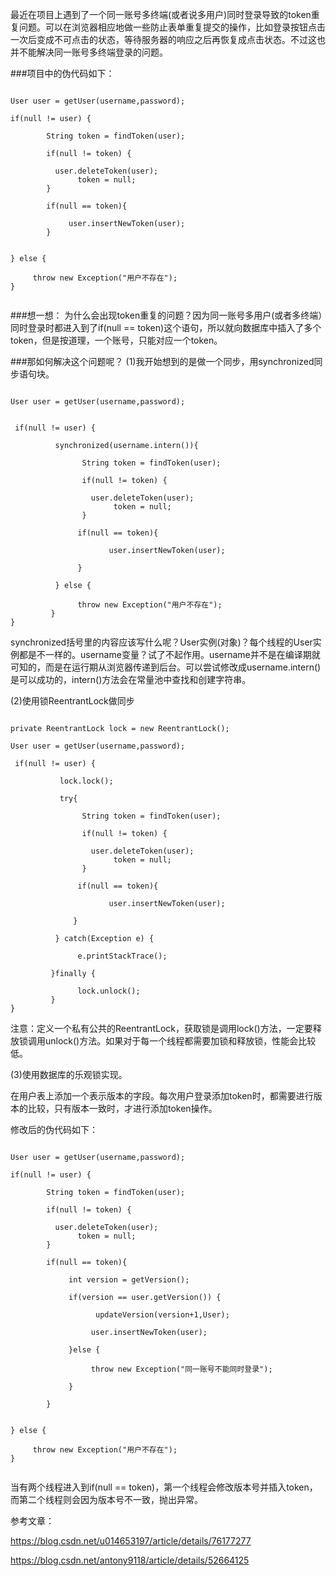 最近在项目上遇到了一个同一账号多终端(或者说多用户)同时登录导致的token重复问题。可以在浏览器相应地做一些防止表单重复提交的操作，比如登录按钮点击一次后变成不可点击的状态，等待服务器的响应之后再恢复成点击状态。不过这也并不能解决同一账号多终端登录的问题。

###项目中的伪代码如下：

```

User user = getUser(username,password);

if(null != user) {
    
        String token = findToken(user);

        if(null != token) {

	      user.deleteToken(user);
               token = null;
        }

        if(null == token){

             user.insertNewToken(user);
        }
        

} else {

     throw new Exception("用户不存在");
}


```

###想一想：
为什么会出现token重复的问题？因为同一账号多用户(或者多终端）同时登录时都进入到了if(null == token)这个语句，所以就向数据库中插入了多个token，但是按道理，一个账号，只能对应一个token。

###那如何解决这个问题呢？
(1)我开始想到的是做一个同步，用synchronized同步语句块。


```

User user = getUser(username,password);


 if(null != user) {

          synchronized(username.intern()){

                String token = findToken(user);

                if(null != token) {

	              user.deleteToken(user);
                       token = null;
                }

               if(null == token){
                   
                      user.insertNewToken(user);
             
               }     

          } else {

               throw new Exception("用户不存在");
         }
}

```

synchronized括号里的内容应该写什么呢？User实例(对象)？每个线程的User实例都是不一样的。username变量？试了不起作用。username并不是在编译期就可知的，而是在运行期从浏览器传递到后台。可以尝试修改成username.intern()是可以成功的，intern()方法会在常量池中查找和创建字符串。

(2)使用锁ReentrantLock做同步

```

private ReentrantLock lock = new ReentrantLock();

User user = getUser(username,password);

 if(null != user) {
             
           lock.lock();

           try{

                String token = findToken(user);

                if(null != token) {

	              user.deleteToken(user);
                       token = null;
                }

               if(null == token){
              
                      user.insertNewToken(user);
             
              }     

          } catch(Exception e) {

               e.printStackTrace();

         }finally {

               lock.unlock();
         }
}

```

注意：定义一个私有公共的ReentrantLock，获取锁是调用lock()方法，一定要释放锁调用unlock()方法。如果对于每一个线程都需要加锁和释放锁，性能会比较低。

(3)使用数据库的乐观锁实现。

在用户表上添加一个表示版本的字段。每次用户登录添加token时，都需要进行版本的比较，只有版本一致时，才进行添加token操作。

修改后的伪代码如下：

```

User user = getUser(username,password);

if(null != user) {
    
        String token = findToken(user);

        if(null != token) {

	      user.deleteToken(user);
               token = null;
        }

        if(null == token){
              
             int version = getVersion();
             
             if(version == user.getVersion()) {
                  
                   updateVersion(version+1,User);
        
                  user.insertNewToken(user);
             
             }else {
                  
                  throw new Exception("同一账号不能同时登录");

             }
             
        }
        

} else {

     throw new Exception("用户不存在");
}


```

当有两个线程进入到if(null == token)，第一个线程会修改版本号并插入token，而第二个线程则会因为版本号不一致，抛出异常。


参考文章：

https://blog.csdn.net/u014653197/article/details/76177277

https://blog.csdn.net/antony9118/article/details/52664125